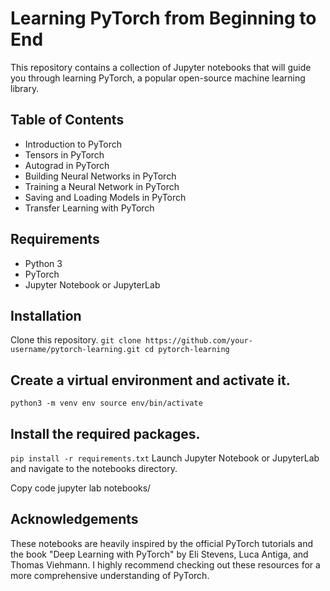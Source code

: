 # Learning PyTorch from Beginning to End
This repository contains a collection of Jupyter notebooks that will guide you through learning PyTorch, a popular open-source machine learning library.

## Table of Contents
* Introduction to PyTorch
* Tensors in PyTorch
* Autograd in PyTorch
* Building Neural Networks in PyTorch
* Training a Neural Network in PyTorch
* Saving and Loading Models in PyTorch
* Transfer Learning with PyTorch
## Requirements
* Python 3
* PyTorch
* Jupyter Notebook or JupyterLab
## Installation
Clone this repository.
`git clone https://github.com/your-username/pytorch-learning.git
cd pytorch-learning`

## Create a virtual environment and activate it.
`python3 -m venv env
source env/bin/activate`

## Install the required packages.
`pip install -r requirements.txt`
Launch Jupyter Notebook or JupyterLab and navigate to the notebooks directory.

Copy code
jupyter lab notebooks/
## Acknowledgements
These notebooks are heavily inspired by the official PyTorch tutorials and the book "Deep Learning with PyTorch" by Eli Stevens, Luca Antiga, and Thomas Viehmann. I highly recommend checking out these resources for a more comprehensive understanding of PyTorch.
